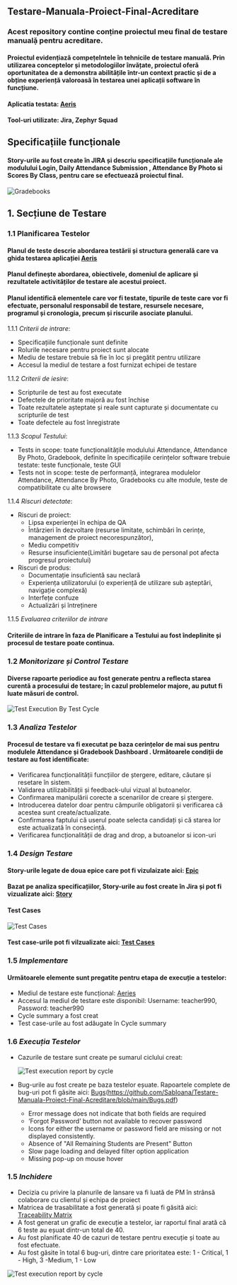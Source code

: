 ## Testare-Manuala-Proiect-Final-Acreditare

### Acest repository contine conṭine proiectul meu final de testare manualặ pentru acreditare.
#### Proiectul evidenṭiazӑ compeṭelntele în tehnicile de testare manualӑ. Prin utilizarea conceptelor și metodologiilor învățate, proiectul oferă oportunitatea de a demonstra abilitățile într-un context practic și de a obține experiență valoroasă în testarea unei aplicații software în funcțiune.
#### Aplicatia testata: [Aeris](https://demo.aeries.net/aeries/Login.aspx?demo=True&user=admin&pwd=admin)
#### Tool-uri utilizate: Jira, Zephyr Squad

## Specificaṭiile funcṭionale
#### Story-urile au fost create în JIRA și descriu specificațiile funcționale ale modulului Login, Daily Attendance Submission , Attendance By Photo si Scores By Class, pentru care se efectuează proiectul final.

![Gradebooks](https://github.com/SabIoana/Testare-Manuala-Proiect-Final-Acreditare/blob/main/Gradebooks.png)

## 1. Secțiune de Testare
### 1.1 **Planificarea Testelor**
#### Planul de teste descrie abordarea testării și structura generală care va ghida testarea aplicației [Aeris](https://demo.aeries.net/aeries/Login.aspx?demo=True&user=admin&pwd=admin)
#### Planul definește abordarea, obiectivele, domeniul de aplicare și rezultatele activităților de testare ale acestui proiect. 
#### Planul identifică elementele care vor fi testate, tipurile de teste care vor fi efectuate, personalul responsabil de testare, resursele necesare, programul și cronologia, precum și riscurile asociate planului.

1.1.1 *Criterii de intrare*:
  - Specificațiile funcționale sunt definite
  - Rolurile necesare pentru proiect sunt alocate
  - Mediu de testare trebuie să fie în loc și pregătit pentru utilizare
  - Accesul la mediul de testare a fost furnizat echipei de testare
    
1.1.2 *Criterii de iesire*:
  - Scripturile de test au fost executate
  - Defectele de prioritate majoră au fost închise
  - Toate rezultatele așteptate și reale sunt capturate și documentate cu scripturile de test
  - Toate defectele au fost înregistrate

1.1.3 *Scopul Testului*:
  - Tests in scope: toate funcționalitățile modulului Attendance, Attendance By Photo, Gradebook, definite în specificațiile cerințelor software trebuie testate: teste funcționale, teste GUI
  - Tests not in scope: teste de performanță, integrarea modulelor Attendance, Attendance By Photo, Gradebooks cu alte module, teste de compatibilitate cu alte browsere

1.1.4 *Riscuri detectate*:
- Riscuri de proiect:
    - Lipsa experienței în echipa de QA
    - Întârzieri în dezvoltare (resurse limitate, schimbări în cerințe, management de proiect necorespunzător),
    - Mediu competitiv
    - Resurse insuficiente(Limitări bugetare sau de personal pot afecta progresul proiectului)
- Riscuri de produs:
    - Documentație insuficientă sau neclară
    - Experiența utilizatorului (o experiență de utilizare sub așteptări, navigație complexă)
    - Interfețe confuze
    - Actualizări și întreținere

1.1.5 *Evaluarea criteriilor de intrare*
#### Criteriile de intrare în faza de Planificare a Testului au fost îndeplinite și procesul de testare poate continua.

### 1.2 *Monitorizare și Control Testare*
#### Diverse rapoarte periodice au fost generate pentru a reflecta starea curentă a procesului de testare; în cazul problemelor majore, au putut fi luate măsuri de control.

![Test Execution By Test Cycle](https://github.com/SabIoana/Testare-Manuala-Proiect-Final-Acreditare/blob/main/TestExecutions.png)

### 1.3 *Analiza Testelor*
#### Procesul de testare va fi executat pe baza cerințelor de mai sus pentru modulele Attendance și Gradebook Dashboard . Următoarele condiții de testare au fost identificate:
- Verificarea funcționalității funcțiilor de ștergere, editare, căutare și resetare în sistem.
- Validarea utilizabilității și feedback-ului vizual al butoanelor.
- Confirmarea manipulării corecte a scenariilor de creare și ștergere.
- Introducerea datelor doar pentru câmpurile obligatorii și verificarea că acestea sunt create/actualizate.
- Confirmarea faptului că userul poate selecta candidați și că starea lor este actualizată în consecință.
- Verificarea funcționalității de drag and drop, a butoanelor si icon-uri

### 1.4 *Design Testare*
#### Story-urile legate de doua epice care pot fi vizulaizate aici: [Epic](https://github.com/SabIoana/Testare-Manuala-Proiect-Final-Acreditare/blob/main/Epic.pdf)
#### Bazat pe analiza specificațiilor, Story-urile au fost create în Jira și pot fi vizualizate aici: [Story](https://github.com/SabIoana/Testare-Manuala-Proiect-Final-Acreditare/blob/main/Story.pdf)
#### Test Cases

![Test Cases](https://github.com/SabIoana/Testare-Manuala-Proiect-Final-Acreditare/assets/135150327/6a851170-4407-4ed3-80db-3b2280525ace)

#### Test case-urile pot fi vilzualizate aici: [Test Cases](https://github.com/SabIoana/Testare-Manuala-Proiect-Final-Acreditare/blob/main/Zephyr%20Test%20Steps%20%2B%20Executions%20%2B%20Results%20(Jira).pdf)


### 1.5 *Implementare*
#### Următoarele elemente sunt pregatite pentru etapa de execuție a testelor:
- Mediul de testare este funcțional: [Aeries](https://demo.aeries.net/aeries/Login.aspx?demo=True&user=teacher990&pwd=teacher990)
- Accesul la mediul de testare este disponibil: Username: teacher990, Password: teacher990
- Cycle summary a fost creat
- Test case-urile au fost adăugate în Cycle summary


### 1.6 *Execuția Testelor*
- Cazurile de testare sunt create pe sumarul ciclului creat:

  ![Test execution report by cycle](https://github.com/SabIoana/Testare-Manuala-Proiect-Final-Acreditare/assets/135150327/8f4a3ab9-4bdd-4d60-a11c-7f55ad22566c)

- Bug-urile au fost create pe baza testelor eșuate. Rapoartele complete de bug-uri pot fi găsite aici: [Bugs]([https://github.com/SabIoana/Testare-Manuala-Proiect-Final-Acreditare/blob/main/Bugs.Pdf.pdf)(https://github.com/SabIoana/Testare-Manuala-Proiect-Final-Acreditare/blob/main/Bugs.pdf)
    - Error message does not indicate that both fields are required
    - ‘Forgot Password’ button not available to recover password
    - Icons for either the username or password field are missing or not displayed consistently.
    - Absence of "All Remaining Students are Present" Button
    - Slow page loading and delayed filter option application
    - Missing pop-up on mouse hover


### 1.5 *Inchidere*
- Decizia cu privire la planurile de lansare va fi luată de PM în strânsă colaborare cu clientul și echipa de proiect
- Matricea de trasabilitate a fost generată și poate fi găsită aici: [Traceability Matrix](https://github.com/SabIoana/Testare-Manuala-Proiect-Final-Acreditare/blob/main/Traceability%20Matrix.xlsx)
- A fost generat un grafic de execuție a testelor, iar raportul final arată că 6 teste au eșuat dintr-un total de 40.
- Au fost planificate 40 de cazuri de testare pentru execuție și toate au fost efectuate.
- Au fost găsite în total 6 bug-uri, dintre care prioritatea este: 1 - Critical, 1 - High, 3 -Medium, 1 - Low

![Test execution report by cycle](https://github.com/SabIoana/Testare-Manuala-Proiect-Final-Acreditare/assets/135150327/5acfffda-0b4b-455c-8015-1db8c99ae66c)




